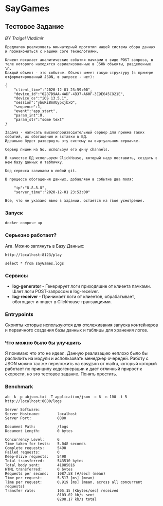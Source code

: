 # SayGames

## Тестовое Задание
<i> BY Traigel Vladimir </i>


```
Предлагаю реализовать миниатюрный прототип нашей системы сбора данных и познакомиться с нашими core технологиями.

Клиент посылает аналитические события пачками в виде POST запроса, в теле которого находятся сериализованные в JSON объекты, разделенные \n.
Каждый объект - это событие. Объект имеет такую структуру (в примере отформатированный JSON, в запросе - нет):

{
    "client_time":"2020-12-01 23:59:00",
    "device_id":"0287D9AA-4ADF-4B37-A60F-3E9E645C821E",
    "device_os":"iOS 13.5.1",
    "session":"ybuRi8mAUypxjbxQ",
    "sequence":1,
    "event":"app_start",
    "param_int":0,
    "param_str":"some text"
}

Задача - написать высокопроизводительный сервер для приема таких событий, их обогащения и вставки в БД.
Идеально будет развернуть эту систему на виртуальном сервачке.

Сервер пишем на Go, используя его фичу channels.

В качестве БД используем ClickHouse, который надо поставить, создать в нем базу данных и табличку.

Код сервиса заливаем в любой git.

В процессе обогащения данных, добавляем в событие два поля:

    "ip":"8.8.8.8",
    "server_time":"2020-12-01 23:53:00"

Все, что не указано явно в задании, остается на твое усмотрение.
```

### Запуск
```
docker compose up
```

### Серьезно работает?
Ага. Можно заглянуть в Базу Данных:
```
http://localhost:8123/play

select * from sayGames.logs
```

### Сервисы
- <b> log-generator </b> - Генерирует логи приходящие от клиента пачками. Шлет логи POST-запросом в log-receiver.
- <b> log-receiver </b> - Принимает логи от клиентов, обрабатывает, обогощает и пишет в Clickhouse транзакциями.

### Entrypoints
Скрипты которые используются для отслеживания запуска контейнеров и первичного создания
базы данных и таблицы для хранения логов.

### Что можно было бы улучшить
Я понимаю что это не идеал. Данную реализацию неплохо было бы распилить на модули
и использовать менеджер очередей. Работу с JSON можно так же переложить на easyjson от mailru,
который который работает по принципу кодогенерации и дает отличный прирост к скорости,
но это тестовое задание.
Понять простить.

### Benchmark
```
ab -k -p abjson.txt -T application/json -c 6 -n 100 -t 5 http://localhost:8080/logs

Server Software:
Server Hostname:        localhost
Server Port:            8080

Document Path:          /logs
Document Length:        0 bytes

Concurrency Level:      6
Time taken for tests:   5.048 seconds
Complete requests:      5490
Failed requests:        0
Keep-Alive requests:    5490
Total transferred:      543510 bytes
Total body sent:        41885016
HTML transferred:       0 bytes
Requests per second:    1087.58 [#/sec] (mean)
Time per request:       5.517 [ms] (mean)
Time per request:       0.919 [ms] (mean, across all concurrent requests)
Transfer rate:          105.15 [Kbytes/sec] received
                        8103.02 kb/s sent
                        8208.17 kb/s total
```